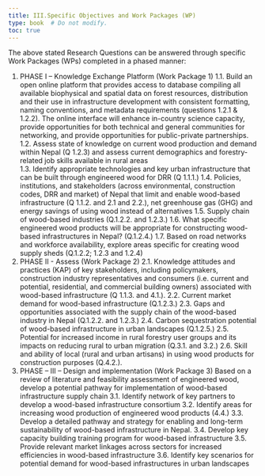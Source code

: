 ```yaml
---
title: III.Specific Objectives and Work Packages (WP)
type: book  # Do not modify.
toc: true
---
```

The above stated Research Questions can be answered through specific Work Packages (WPs) completed in a phased manner:
1.	PHASE I – Knowledge Exchange Platform (Work Package 1)
1.1.	Build an open online platform that provides access to database compiling all available biophysical and spatial data on forest resources, distribution and their use in infrastructure development with consistent formatting, naming conventions, and metadata requirements (questions 1.2.1 & 1.2.2). The online interface will enhance in-country science capacity, provide opportunities for both technical and general communities for networking, and provide opportunities for public-private partnerships.
1.2.	Assess state of knowledge on current wood production and demand within Nepal (Q 1.2.3) and assess current demographics and forestry-related job skills available in rural areas  
1.3.	Identify appropriate technologies and key urban infrastructure that can be built through engineered wood for DRR (Q 1.1.1.)
1.4.	Policies, institutions, and stakeholders (across environmental, construction codes, DRR and market) of Nepal that limit and enable wood-based infrastructure (Q 1.1.2.  and 2.1 and 2.2.), net greenhouse gas (GHG) and energy savings of using wood instead of alternatives 
1.5.	Supply chain of wood-based industries (Q.1.2.2. and 1.2.3.) 
1.6.	What specific engineered wood products will be appropriate for constructing wood-based infrastructures in Nepal? (Q.1.2.4.)
1.7.	Based on road networks and workforce availability, explore areas specific for creating wood supply sheds (Q.1.2.2; 1.2.3 and 1.2.4)
2.	PHASE II - Assess (Work Package 2)
2.1.	Knowledge attitudes and practices (KAP) of key stakeholders, including policymakers, construction industry representatives and consumers (i.e. current and potential, residential, and commercial building owners) associated with wood-based infrastructure (Q 1.1.3. and 4.1.). 
2.2.	Current market demand for wood-based infrastructure (Q.1.2.3.) 
2.3.	Gaps and opportunities associated with the supply chain of the wood-based industry in Nepal (Q.1.2.2. and 1.2.3.)
2.4.	Carbon sequestration potential of wood-based infrastructure in urban landscapes (Q.1.2.5.)
2.5.	Potential for increased income in rural forestry user groups and its impacts on reducing rural to urban migration (Q.3.1. and 3.2.) 
2.6.	Skill and ability of local (rural and urban artisans) in using wood products for construction purposes (Q.4.2.). 
3.	PHASE – III – Design and implementation (Work Package 3)
Based on a review of literature and feasibility assessment of engineered wood, develop a potential pathway for implementation of wood-based infrastructure supply chain 
3.1.	Identify network of key partners to develop a wood-based infrastructure consortium
3.2.	Identify areas for increasing wood production of engineered wood products (4.4.)
3.3.	Develop a detailed pathway and strategy for enabling and long-term sustainability of wood-based infrastructure in Nepal. 
3.4.	Develop key capacity building training program for wood-based infrastructure 
3.5.	Provide relevant market linkages across sectors for increased efficiencies in wood-based infrastructure 
3.6.	Identify key scenarios for potential demand for wood-based infrastructures in urban  landscapes
